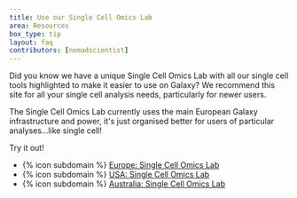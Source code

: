 ```yaml
---
title: Use our Single Cell Omics Lab
area: Resources
box_type: tip
layout: faq
contributors: [nomadscientist]
---
```


Did you know we have a unique Single Cell Omics Lab with all our single cell tools highlighted to make it easier to use on Galaxy? We recommend this site for all your single cell analysis needs, particularly for newer users.

The Single Cell Omics Lab currently uses the main European Galaxy infrastructure and power, it's just organised better for users of particular analyses...like single cell!

Try it out!

 - {% icon subdomain %} [Europe: Single Cell Omics Lab](https://singlecell.usegalaxy.eu)
 - {% icon subdomain %} [USA: Single Cell Omics Lab](https://singlecell.usegalaxy.org)
 - {% icon subdomain %} [Australia: Single Cell Omics Lab](https://singlecell.usegalaxy.org.au)

